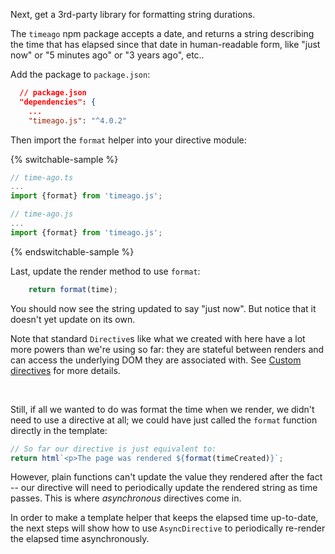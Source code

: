 Next, get a 3rd-party library for formatting string durations.

The `timeago` npm package accepts a date, and returns a string describing the
time that has elapsed since that date in human-readable form, like "just now" or
"5 minutes ago" or "3 years ago", etc..

Add the package to `package.json`:

```json
  // package.json
  "dependencies": {
    ...
    "timeago.js": "^4.0.2"
```

Then import the `format` helper into your directive module:

{% switchable-sample %}

```ts
// time-ago.ts
...
import {format} from 'timeago.js';
```

```js
// time-ago.js
...
import {format} from 'timeago.js';
```

{% endswitchable-sample %}

Last, update the render method to use `format`:

```ts
    return format(time);
```

You should now see the string updated to say "just now". But notice that it
doesn't yet update on its own.

<aside class="info">

Note that standard `Directive`s like what we created with here have a lot more
powers than we're using so far: they are stateful between renders and can access
the underlying DOM they are associated with. See [Custom
directives](/docs/templates/custom-directives/#creating-class-based-directives)
for more details.

<br>

Still, if all we wanted to do was format the time when we render, we didn't
need to use a directive at all; we could have just called the `format` function
directly in the template:

```ts
// So far our directive is just equivalent to:
return html`<p>The page was rendered ${format(timeCreated)}`;
```

However, plain functions can't update the value they rendered after the fact --
our directive will need to periodically update the rendered string as time
passes. This is where _asynchronous_ directives come in.

</aside>

In order to make a template helper that keeps the elapsed time up-to-date, the
next steps will show how to use `AsyncDirective` to periodically re-render the
elapsed time asynchronously.

